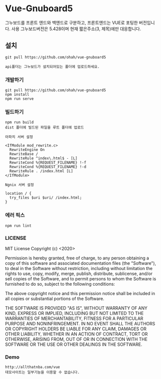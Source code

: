 # Vue-Gnuboard5

그누보드를 프론트 앤드와 백앤드로 구분하고, 프론트앤드는 VUE로 포팅한 버전입니다.
사용 그누보드버전은 5.428이며 현재 짧은주소(3, 제목)에만 대응합니다.

## 설치

```
git pull https://github.com/ohah/vue-gnuboard5

api폴더는 그누보드가 설치되어있는 폴더에 업로드하세요.

```

### 개발하기
```
git pull https://github.com/ohah/vue-gnuboard5
npm install
npm run serve
```

### 빌드하기
```
npm run build
dist 폴더에 빌드된 파일을 루트 폴더에 업로드

아파치 서버 설정

<IfModule mod_rewrite.c>
  RewriteEngine On
  RewriteBase /
  RewriteRule ^index\.html$ - [L]
  RewriteCond %{REQUEST_FILENAME} !-f
  RewriteCond %{REQUEST_FILENAME} !-d
  RewriteRule . /index.html [L]
</IfModule>

Ngnix 서버 설정

location / {
  try_files $uri $uri/ /index.html;
}
```

### 에러 픽스
```
npm run lint
```

### LICENSE

MIT License
Copyright (c) <2020> <copyright Vorfeed>

Permission is hereby granted, free of charge, to any person obtaining a copy of this software and associated documentation files (the "Software"), to deal in the Software without restriction, including without limitation the rights to use, copy, modify, merge, publish, distribute, sublicense, and/or sell copies of the Software, and to permit persons to whom the Software is furnished to do so, subject to the following conditions:

The above copyright notice and this permission notice shall be included in all copies or substantial portions of the Software.

THE SOFTWARE IS PROVIDED "AS IS", WITHOUT WARRANTY OF ANY KIND, EXPRESS OR IMPLIED, INCLUDING BUT NOT LIMITED TO THE WARRANTIES OF MERCHANTABILITY, FITNESS FOR A PARTICULAR PURPOSE AND NONINFRINGEMENT. IN NO EVENT SHALL THE AUTHORS OR COPYRIGHT HOLDERS BE LIABLE FOR ANY CLAIM, DAMAGES OR OTHER LIABILITY, WHETHER IN AN ACTION OF CONTRACT, TORT OR OTHERWISE, ARISING FROM, OUT OF OR IN CONNECTION WITH THE SOFTWARE OR THE USE OR OTHER DEALINGS IN THE SOFTWARE.

### Demo
``` 
http://allthatnba.com/vue 
데모사이트는 일부기능을 이용할 수 없습니다.
```

